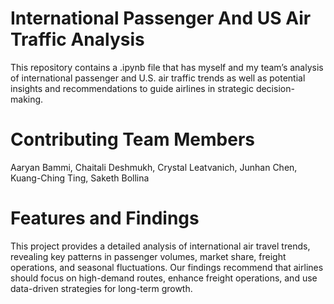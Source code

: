 # International Passenger And US Air Traffic Analysis
This repository contains a .ipynb file that has myself and my team’s analysis of international passenger and U.S. air traffic trends as well as potential insights and recommendations to guide airlines in strategic decision-making.
# Contributing Team Members
Aaryan Bammi, Chaitali Deshmukh, Crystal Leatvanich, Junhan Chen, Kuang-Ching Ting, Saketh Bollina
# Features and Findings
This project provides a detailed analysis of international air travel trends, revealing key patterns in passenger volumes, market share, freight operations, and seasonal fluctuations. Our findings recommend that airlines should focus on high-demand routes, enhance freight operations, and use data-driven strategies for long-term growth.
